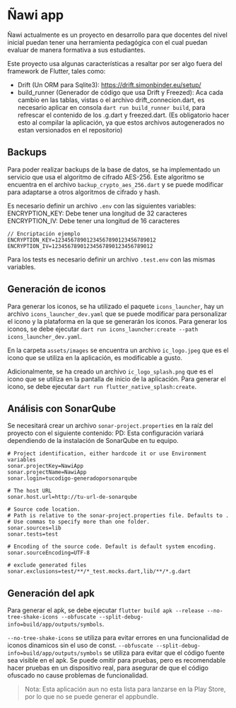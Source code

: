 # Ñawi app

Ñawi actualmente es un proyecto en desarrollo para que docentes del nivel inicial puedan tener una herramienta pedagógica con el cual puedan evaluar de manera formativa a sus estudiantes.

Este proyecto usa algunas características a resaltar por ser algo fuera del framework de Flutter, tales como:
- Drift (Un ORM para Sqlite3): https://drift.simonbinder.eu/setup/
- build_runner (Generador de código que usa Drift y Freezed): Aca cada cambio en las tablas, vistas o el archivo drift_connecion.dart, es necesario aplicar en consola `dart run build_runner build`, para refrescar el contenido de los .g.dart y freezed.dart. (Es obligatorio hacer esto al compilar la aplicación, ya que estos archivos autogenerados no estan versionados en el repositorio)

## Backups

Para poder realizar backups de la base de datos, se ha implementado un servicio que usa el algoritmo de cifrado AES-256. Este algoritmo se encuentra en el archivo `backup_crypto_aes_256.dart` y se puede modificar para adaptarse a otros algoritmos de cifrado y hash.

Es necesario definir un archivo `.env` con las siguientes variables:
ENCRYPTION_KEY: Debe tener una longitud de 32 caracteres
ENCRYPTION_IV: Debe tener una longitud de 16 caracteres

```
// Encriptación ejemplo
ENCRYPTION_KEY=12345678901234567890123456789012
ENCRYPTION_IV=12345678901234567890123456789012
```

Para los tests es necesario definir un archivo `.test.env` con las mismas variables.

## Generación de iconos

Para generar los iconos, se ha utilizado el paquete `icons_launcher`, hay un archivo `icons_launcher_dev.yaml` que se puede modificar para personalizar el icono y la plataforma en la que se generarán los iconos. Para generar los iconos, se debe ejecutar `dart run icons_launcher:create --path icons_launcher_dev.yaml`.

En la carpeta `assets/images` se encuentra un archivo `ic_logo.jpeg` que es el icono que se utiliza en la aplicación, es modificable a gusto.

Adicionalmente, se ha creado un archivo `ic_logo_splash.png` que es el icono que se utiliza en la pantalla de inicio de la aplicación. Para generar el icono, se debe ejecutar `dart run flutter_native_splash:create`.

## Análisis con SonarQube

Se necesitará crear un archivo `sonar-project.properties` en la raíz del proyecto con el siguiente contenido:
PD: Esta configuración variará dependiendo de la instalación de SonarQube en tu equipo.

```
# Project identification, either hardcode it or use Environment variables
sonar.projectKey=NawiApp
sonar.projectName=NawiApp
sonar.login=tucodigo-generadoporsonarqube

# The host URL
sonar.host.url=http://tu-url-de-sonarqube

# Source code location.
# Path is relative to the sonar-project.properties file. Defaults to .
# Use commas to specify more than one folder.
sonar.sources=lib
sonar.tests=test

# Encoding of the source code. Default is default system encoding.
sonar.sourceEncoding=UTF-8

# exclude generated files
sonar.exclusions=test/**/*_test.mocks.dart,lib/**/*.g.dart
```
## Generación del apk

Para generar el apk, se debe ejecutar `flutter build apk --release --no-tree-shake-icons --obfuscate --split-debug-info=build/app/outputs/symbols`.

`--no-tree-shake-icons` se utiliza para evitar errores en una funcionalidad de iconos dinamicos sin el uso de const.
`--obfuscate --split-debug-info=build/app/outputs/symbols` se utiliza para evitar que el código fuente sea visible en el apk. Se puede omitir para pruebas, pero es recomendable hacer pruebas en un dispositivo real, para asegurar de que el código ofuscado no cause problemas de funcionalidad.

> Nota: Esta aplicación aun no esta lista para lanzarse en la Play Store, por lo que no se puede generar el appbundle.
